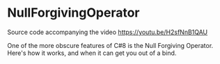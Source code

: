# NullForgivingOperator
Source code accompanying the video https://youtu.be/H2sfNnB1QAU

One of the more obscure features of C#8 is the Null Forgiving Operator. Here's how it works, and when it can get you out of a bind.
